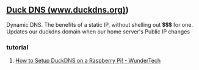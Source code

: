## [Duck DNS (www.duckdns.org)](/vault/www.duckdns.org))

Dynamic DNS. The benefits of a static IP, without shelling out 💲💲💲 for one. Updates our duckdns domain when our home  server's Public IP changes

### tutorial
1. [How to Setup DuckDNS on a Raspberry Pi! - WunderTech](/vault/https://www.wundertech.net/how-to-setup-duckdns-on-a-raspberry-pi/)